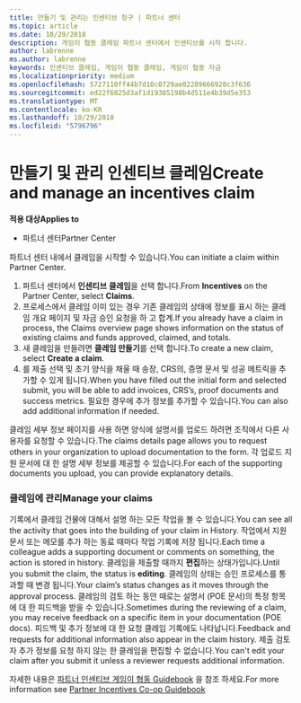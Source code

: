 ```yaml
---
title: 만들기 및 관리는 인센티브 청구 | 파트너 센터
ms.topic: article
ms.date: 10/29/2018
description: 게임이 협동 클레임 파트너 센터에서 인센티브를 시작 합니다.
author: labrenne
ms.author: labrenne
keywords: 인센티브 클레임, 게임이 협동 클레임, 게임이 협동 자금
ms.localizationpriority: medium
ms.openlocfilehash: 5727110ff44b7d10c0729ae02289666920c3f636
ms.sourcegitcommit: ed22f6825d3af1d19385198b4d511e4b39d5e353
ms.translationtype: MT
ms.contentlocale: ko-KR
ms.lasthandoff: 10/29/2018
ms.locfileid: "5796796"
---
```

# <a name="create-and-manage-an-incentives-claim"></a><span data-ttu-id="80a2c-104">만들기 및 관리 인센티브 클레임</span><span class="sxs-lookup"><span data-stu-id="80a2c-104">Create and manage an incentives claim</span></span>

**<span data-ttu-id="80a2c-105">적용 대상</span><span class="sxs-lookup"><span data-stu-id="80a2c-105">Applies to</span></span>**
- <span data-ttu-id="80a2c-106">파트너 센터</span><span class="sxs-lookup"><span data-stu-id="80a2c-106">Partner Center</span></span>

<span data-ttu-id="80a2c-107">파트너 센터 내에서 클레임을 시작할 수 있습니다.</span><span class="sxs-lookup"><span data-stu-id="80a2c-107">You can initiate a claim within Partner Center.</span></span> 

1. <span data-ttu-id="80a2c-108">파트너 센터에서 **인센티브** **클레임**을 선택 합니다.</span><span class="sxs-lookup"><span data-stu-id="80a2c-108">From **Incentives** on the Partner Center, select **Claims**.</span></span>
2.  <span data-ttu-id="80a2c-109">프로세스에서 클레임 이미 있는 경우 기존 클레임의 상태에 정보를 표시 하는 클레임 개요 페이지 및 자금 승인 요청을 하 고 합계.</span><span class="sxs-lookup"><span data-stu-id="80a2c-109">If you already have a claim in process, the Claims overview page shows information on the status of existing claims and funds approved, claimed, and totals.</span></span>
3.  <span data-ttu-id="80a2c-110">새 클레임을 만들려면 **클레임 만들기**를 선택 합니다.</span><span class="sxs-lookup"><span data-stu-id="80a2c-110">To create a new claim, select **Create a claim**.</span></span>
4.  <span data-ttu-id="80a2c-111">를 제출 선택 및 초기 양식을 채울 때 송장, CRS의, 증명 문서 및 성공 메트릭을 추가할 수 있게 됩니다.</span><span class="sxs-lookup"><span data-stu-id="80a2c-111">When you have filled out the initial form and selected submit, you will be able to add invoices, CRS’s, proof documents and success metrics.</span></span> <span data-ttu-id="80a2c-112">필요한 경우에 추가 정보를 추가할 수 있습니다.</span><span class="sxs-lookup"><span data-stu-id="80a2c-112">You can also add additional information if needed.</span></span>

<span data-ttu-id="80a2c-113">클레임 세부 정보 페이지를 사용 하면 양식에 설명서를 업로드 하려면 조직에서 다른 사용자를 요청할 수 있습니다.</span><span class="sxs-lookup"><span data-stu-id="80a2c-113">The claims details page allows you to request others in your organization to upload documentation to the form.</span></span> <span data-ttu-id="80a2c-114">각 업로드 지원 문서에 대 한 설명 세부 정보를 제공할 수 있습니다.</span><span class="sxs-lookup"><span data-stu-id="80a2c-114">For each of the supporting documents you upload, you can provide explanatory details.</span></span> 

### <a name="manage-your-claims"></a><span data-ttu-id="80a2c-115">클레임에 관리</span><span class="sxs-lookup"><span data-stu-id="80a2c-115">Manage your claims</span></span>

<span data-ttu-id="80a2c-116">기록에서 클레임 건물에 대해서 설명 하는 모든 작업을 볼 수 있습니다.</span><span class="sxs-lookup"><span data-stu-id="80a2c-116">You can see all the activity that goes into the building of your claim in History.</span></span> <span data-ttu-id="80a2c-117">작업에서 지원 문서 또는 메모를 추가 하는 동료 때마다 작업 기록에 저장 됩니다.</span><span class="sxs-lookup"><span data-stu-id="80a2c-117">Each time a colleague adds a supporting document or comments on something, the action is stored in history.</span></span> <span data-ttu-id="80a2c-118">클레임을 제출할 때까지 **편집**하는 상태가입니다.</span><span class="sxs-lookup"><span data-stu-id="80a2c-118">Until you submit the claim, the status is **editing**.</span></span> <span data-ttu-id="80a2c-119">클레임의 상태는 승인 프로세스를 통과할 때 변경 됩니다.</span><span class="sxs-lookup"><span data-stu-id="80a2c-119">Your claim’s status changes as it moves through the approval process.</span></span> <span data-ttu-id="80a2c-120">클레임의 검토 하는 동안 때로는 설명서 (POE 문서)의 특정 항목에 대 한 피드백을 받을 수 있습니다.</span><span class="sxs-lookup"><span data-stu-id="80a2c-120">Sometimes during the reviewing of a claim, you may receive feedback on a specific item in your documentation (POE docs).</span></span> <span data-ttu-id="80a2c-121">피드백 및 추가 정보에 대 한 요청 클레임 기록에도 나타납니다.</span><span class="sxs-lookup"><span data-stu-id="80a2c-121">Feedback and requests for additional information also appear in the claim history.</span></span> <span data-ttu-id="80a2c-122">제출 검토자 추가 정보를 요청 하지 않는 한 클레임을 편집할 수 없습니다.</span><span class="sxs-lookup"><span data-stu-id="80a2c-122">You can't edit your claim after you submit it unless a reviewer requests additional information.</span></span>

<span data-ttu-id="80a2c-123">자세한 내용은 [파트너 인센티브 게임이 협동 Guidebook](https://assets.microsoft.com/coop-guidebook.pdf) 을 참조 하세요.</span><span class="sxs-lookup"><span data-stu-id="80a2c-123">For more information see [Partner Incentives Co-op Guidebook](https://assets.microsoft.com/coop-guidebook.pdf)</span></span>
